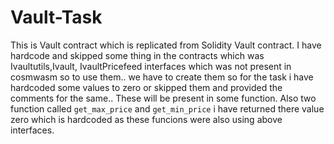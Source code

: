 # Vault-Task

This is Vault contract which is replicated from Solidity Vault contract. I have hardcode and skipped some thing in the contracts which was Ivaultutils,Ivault, IvaultPricefeed interfaces which was not present in cosmwasm so to use them.. we have to create them so for the task i have hardcoded some values to zero or skipped them and provided the comments for the same.. These will be present in some function. Also two function called `get_max_price` and `get_min_price` i have returned there value zero which is hardcoded as these funcions were also using above interfaces.